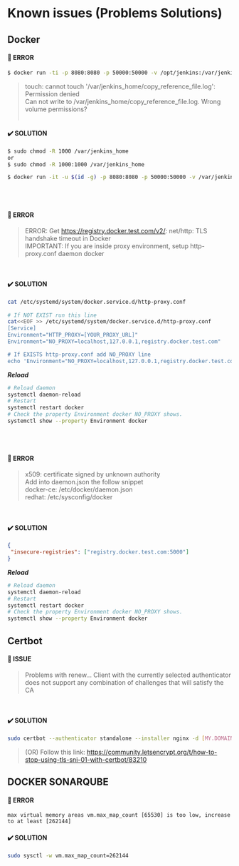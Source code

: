 Known issues (Problems Solutions)
=============


## Docker ##

#### :red_circle: ERROR ####

```bash
$ docker run -ti -p 8080:8080 -p 50000:50000 -v /opt/jenkins:/var/jenkins_home jenkins
```

> touch: cannot touch '/var/jenkins_home/copy_reference_file.log': Permission denied <br/>
> Can not write to /var/jenkins_home/copy_reference_file.log. Wrong volume permissions?<br/><br/>

#### :heavy_check_mark: SOLUTION ####
```bash
$ sudo chmod -R 1000 /var/jenkins_home
or
$ sudo chmod -R 1000:1000 /var/jenkins_home

$ docker run -it -u $(id -g) -p 8080:8080 -p 50000:50000 -v /var/jenkins_home:/var/jenkins_home jenkins/jenkins:lts
```
<br/><br/>

#### :red_circle: ERROR ####

> ERROR: Get https://registry.docker.test.com/v2/: net/http: TLS handshake timeout in Docker <br/>
> IMPORTANT: If you are inside proxy environment, setup http-proxy.conf daemon docker
<br/>

#### :heavy_check_mark: SOLUTION ####

```bash
cat /etc/systemd/system/docker.service.d/http-proxy.conf 
    
# If NOT EXIST run this line
cat<<EOF >> /etc/systemd/system/docker.service.d/http-proxy.conf
[Service]
Environment="HTTP_PROXY=[YOUR_PROXY_URL]"
Environment="NO_PROXY=localhost,127.0.0.1,registry.docker.test.com"

# If EXISTS http-proxy.conf add NO_PROXY line
echo 'Environment="NO_PROXY=localhost,127.0.0.1,registry.docker.test.com"' >> /etc/systemd/system/docker.service.d/http-proxy.conf
```
***Reload***
```bash
# Reload daemon
systemctl daemon-reload
# Restart
systemctl restart docker
# Check the property Environment docker NO_PROXY shows.
systemctl show --property Environment docker
```
<br/><br/>
#### :red_circle: ERROR ####
> x509: certificate signed by unknown authority<br/>
> Add into daemon.json the follow snippet<br/>
> docker-ce:  /etc/docker/daemon.json<br/>
> redhat: /etc/sysconfig/docker<br/>
<br/>

#### :heavy_check_mark: SOLUTION ####

```json
{
 "insecure-registries": ["registry.docker.test.com:5000"]
}
```
***Reload***
```bash
# Reload daemon
systemctl daemon-reload
# Restart
systemctl restart docker
# Check the property Environment docker NO_PROXY shows.
systemctl show --property Environment docker
```


## Certbot ##
#### :red_circle: ISSUE ####

> Problems with renew...
> Client with the currently selected authenticator does not support any combination of challenges that will satisfy the CA
<br/>

#### :heavy_check_mark: SOLUTION ####
```bash
sudo certbot --authenticator standalone --installer nginx -d [MY.DOMAIN] --pre-hook "service nginx stop" --post-hook "service nginx start"
```

> (OR) Follow this link: https://community.letsencrypt.org/t/how-to-stop-using-tls-sni-01-with-certbot/83210


## DOCKER SONARQUBE ##

#### :red_circle: ERROR ####
    
    max virtual memory areas vm.max_map_count [65530] is too low, increase to at least [262144]

#### :heavy_check_mark: SOLUTION ####

```bash
sudo sysctl -w vm.max_map_count=262144
```
